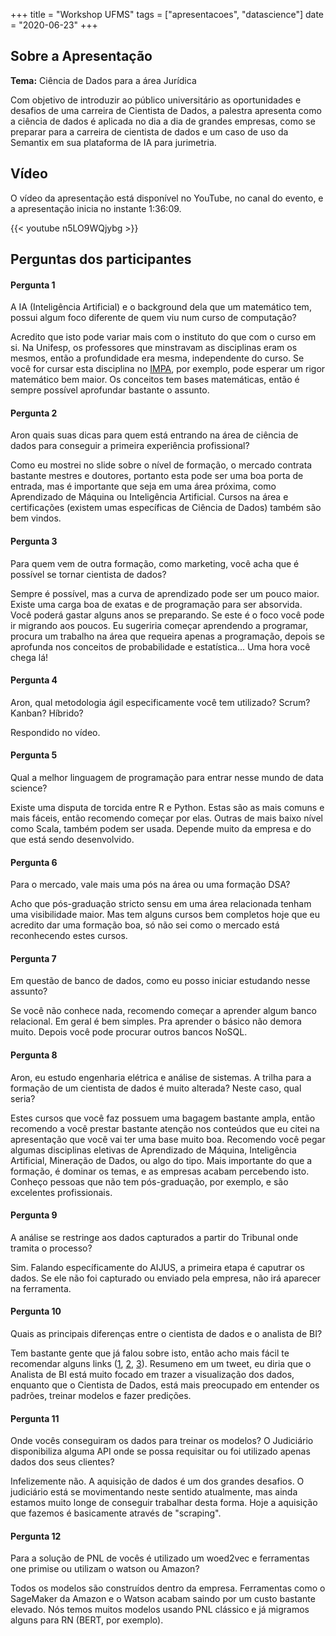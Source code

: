 +++
title =  "Workshop UFMS"
tags = ["apresentacoes", "datascience"]
date = "2020-06-23"
+++

## Sobre a Apresentação

**Tema:** Ciência de Dados para a área Jurídica

Com objetivo de introduzir ao público universitário as oportunidades e desafios de uma carreira de Cientista de Dados, a palestra apresenta como a ciência de dados é aplicada no dia a dia de grandes empresas, como se preparar para a carreira de cientista de dados e um caso de uso da Semantix em sua plataforma de IA para jurimetria.

## Vídeo

O vídeo da apresentação está disponível no YouTube, no canal do evento, e a apresentação inicia no instante 1:36:09.

{{< youtube n5LO9WQjybg >}}

## Perguntas dos participantes

#### Pergunta 1
A IA (Inteligência Artificial) e o background dela que um matemático tem, possui algum foco diferente de quem viu num curso de computação?

Acredito que isto pode variar mais com o instituto do que com o curso em si. Na Unifesp, os professores que minstravam as disciplinas eram os mesmos, então a profundidade era mesma, independente do curso. Se você for cursar esta disciplina no [IMPA](https://impa.br/noticias/a-matematica-da-inteligencia-artificial/), por exemplo, pode esperar um rigor matemático bem maior. Os conceitos tem bases matemáticas, então é sempre possível aprofundar bastante o assunto.

#### Pergunta 2
Aron quais suas dicas para quem está entrando na área de ciência de dados para conseguir a primeira experiência profissional?

Como eu mostrei no slide sobre o nível de formação, o mercado contrata bastante mestres e doutores, portanto esta pode ser uma boa porta de entrada, mas é importante que seja em uma área próxima, como Aprendizado de Máquina ou Inteligência Artificial. Cursos na área e certificações (existem umas específicas de Ciência de Dados) também são bem vindos.

#### Pergunta 3
Para quem vem de outra formação, como marketing, você acha que é possível se tornar cientista de dados?

Sempre é possível, mas a curva de aprendizado pode ser um pouco maior. Existe uma carga boa de exatas e de programação para ser absorvida. Você poderá gastar alguns anos se preparando. Se este é o foco você pode ir migrando aos poucos. Eu sugeriria começar aprendendo a programar, procura um trabalho na área que requeira apenas a programação, depois se aprofunda nos conceitos de probabilidade e estatística... Uma hora você chega lá!

#### Pergunta 4
Aron, qual metodologia ágil especificamente você tem utilizado? Scrum? Kanban? Híbrido?

Respondido no vídeo.

#### Pergunta 5
Qual a melhor linguagem de programação para entrar nesse mundo de data science?

Existe uma disputa de torcida entre R e Python. Estas são as mais comuns e mais fáceis, então recomendo começar por elas. Outras de mais baixo nível como Scala, também podem ser usada. Depende muito da empresa e do que está sendo desenvolvido.

#### Pergunta 6
Para o mercado, vale mais uma pós na área ou uma formação DSA?

Acho que pós-graduação stricto sensu em uma área relacionada tenham uma visibilidade maior. Mas tem alguns cursos bem completos hoje que eu acredito dar uma formação boa, só não sei como o mercado está reconhecendo estes cursos.

#### Pergunta 7
Em questão de banco de dados, como eu posso iniciar estudando nesse assunto?

Se você não conhece nada, recomendo começar a aprender algum banco relacional. Em geral é bem simples. Pra aprender o básico não demora muito. Depois você pode procurar outros bancos NoSQL.

#### Pergunta 8
Aron, eu estudo engenharia elétrica e análise de sistemas. A trilha para a formação de um cientista de dados é muito alterada? Neste caso, qual seria?

Estes cursos que você faz possuem uma bagagem bastante ampla, então recomendo a você prestar bastante atenção nos conteúdos que eu citei na apresentação que você vai ter uma base muito boa. Recomendo você pegar algumas disciplinas eletivas de Aprendizado de Máquina, Inteligência Artificial, Mineração de Dados, ou algo do tipo. Mais importante do que a formação, é dominar os temas, e as empresas acabam percebendo isto. Conheço pessoas que não tem pós-graduação, por exemplo, e são excelentes profissionais.

#### Pergunta 9
A análise se restringe aos dados capturados a partir do Tribunal onde tramita o processo?

Sim. Falando específicamente do AIJUS, a primeira etapa é caputrar os dados. Se ele não foi capturado ou enviado pela empresa, não irá aparecer na ferramenta.

#### Pergunta 10
Quais as principais diferenças entre o cientista de dados e o analista de BI?

Tem bastante gente que já falou sobre isto, então acho mais fácil te recomendar alguns links ([1](http://datascienceacademy.com.br/blog/qual-a-diferenca-entre-o-analista-de-bi-e-o-cientista-de-dados/), [2](https://towardsdatascience.com/data-science-vs-business-intelligence-same-but-completely-different-1d5900c9cc95), [3](https://www.opservices.com.br/qual-a-diferenca-entre-business-intelligence-e-data-science/)). Resumeno em um tweet, eu diria que o Analista de BI está muito focado em trazer a visualização dos dados, enquanto que o Cientista de Dados, está mais preocupado em entender os padrões, treinar modelos e fazer predições. 

#### Pergunta 11
Onde vocês conseguiram os dados para treinar os modelos? O Judiciário disponibiliza alguma API onde se possa requisitar ou foi utilizado apenas dados dos seus clientes?

Infelizemente não. A aquisição de dados é um dos grandes desafios. O judiciário está se movimentando neste sentido atualmente, mas ainda estamos muito longe de conseguir trabalhar desta forma. Hoje a aquisição que fazemos é basicamente através de "scraping".

#### Pergunta 12
Para a solução de PNL de vocês é utilizado um woed2vec e ferramentas one primise ou utilizam o watson ou Amazon?

Todos os modelos são construídos dentro da empresa. Ferramentas como o SageMaker da Amazon e o Watson acabam saindo por um custo bastante elevado. Nós temos muitos modelos usando PNL clássico e já migramos alguns para RN (BERT, por exemplo).